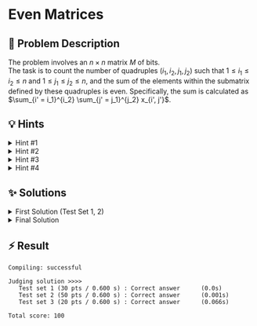 # Even Matrices

## 📝 Problem Description

The problem involves an $n \times n$ matrix $M$ of bits. <br />
The task is to count the number of quadruples $(i_1, i_2, j_1, j_2)$ such that $1 \leq i_1 \leq i_2 \leq n$ and $1 \leq j_1 \leq j_2 \leq n$, and the sum of the elements within the submatrix defined by these quadruples is even. Specifically, the sum is calculated as $\sum_{i' = i_1}^{i_2} \sum_{j' = j_1}^{j_2} x_{i', j'}$.

## 💡 Hints

<details><summary>Hint #1</summary>

I would strongly recommend to solve the **Even Pairs** problem first, as it will help you understand how to efficiently count pairs with even sums.  The key idea is very similar.

</details>

<details><summary>Hint #2</summary>

Consider how to efficiently compute the sum of elements within a submatrix defined by $(i_1, i_2, j_1, j_2)$. Can you precompute some values to avoid redundant calculations?
</details>

<details><summary>Hint #3</summary>

An integral matrix (also known as a prefix sum matrix) can be used to calculate the sum of any submatrix in $O(1)$ time. Think about how to construct such a matrix for this problem.
</details>

<details><summary>Hint #4</summary>

The sum of a submatrix is even if and only if an even number of its elements are $1$. Consider how the parity (evenness or oddness) of the sum affects the counting process. You can calculate the number of even and odd sums and use combinations to find the total count.

</details>

## ✨ Solutions

<details>

<summary> First Solution (Test Set 1, 2) </summary>

### Description
This initial approach uses a brute-force method to count all submatrices with an even sum. The core of this solution is to iterate through every possible submatrix, calculate the sum of its elements, and check if the sum is even.

To optimize the calculation of submatrix sums, we first compute an integral image (also known as a prefix sum matrix). The integral image allows us to find the sum of any rectangular submatrix in constant time, i.e., $O(1)$. The integral image $I$ is constructed such that each element $I[i][j]$ stores the sum of all elements in the rectangle from the origin $(0,0)$ to $(i,j)$.

The sum of a submatrix with corners at $(i_1, j_1)$ and $(i_2, j_2)$ can then be calculated using the formula:
`sum = I[i_2][j_2] - I[i_2][j_1-1] - I[i_1-1][j_2] + I[i_1-1][j_1-1]`

The time complexity of this solution is dominated by the four nested loops, resulting in an overall complexity of $O(n^4)$. The space complexity is $O(n^2)$ to store the integral image. This approach is feasible for small $n$ and passes the first two test sets.

### Code
```cpp
#include<iostream>
#include<vector>

int main() {
  std::ios_base::sync_with_stdio(false);
  
  int n_tests; std::cin >> n_tests;
  while(n_tests--) {
    int n; std::cin >> n;
    
    // Read in the matrix
    std::vector<std::vector<int>> M;
    for(int i = 0; i < n; i++) {
      std::vector<int> row;
      for(int j = 0; j < n; j++) {
        int x; std::cin >> x;
        row.push_back(x);
      }
      M.push_back(row);
    }

    // Calculate integral image
    std::vector<std::vector<int>> M_integral;
    for(int i = 0; i < n; i++) {
      std::vector<int> row;
      for(int j = 0; j < n; j++) {
        int x = M[i][j];
        
        if(i == 0 && j == 0) {
          row.push_back(x);
        } else if (i == 0) {
          row.push_back(row[j - 1] + x);
        } else if (j == 0) {
          row.push_back(M_integral[i - 1][j] + x);
        } else {
          row.push_back(M_integral[i - 1][j] + row[j-1] - M_integral[i - 1][j - 1] + x);
        }
      }
      M_integral.push_back(row);
    }
    
    // Add padding
    for(auto &row : M_integral) {
      *row.insert(row.begin(), 0);
    }
    M_integral.insert(M_integral.begin(), std::vector<int>(n+1, 0));
    
    // Calculate number of even pairs
    int n_even_pairs = 0;
    int sum;
    
    for(int i_1 = 1; i_1 < n + 1; i_1++) {
      for(int i_2 = i_1; i_2 < n + 1; i_2++) {
        for(int j_1 = 1; j_1 < n + 1; j_1++) {
          for(int j_2 = j_1; j_2 < n + 1; j_2++) {
            sum = M_integral[i_2][j_2] -
                  M_integral[i_2][j_1 - 1] -
                  M_integral[i_1 - 1][j_2] +
                  M_integral[i_1 - 1][j_1 - 1];
                  
            if(sum % 2 == 0) {
              n_even_pairs++;
            }
          }
        }
      }
    }
    
    std::cout << n_even_pairs << std::endl;
    
  }
}
```

</details>

<details><summary>Final Solution</summary>

The **core idea** behind this solution is very similar to the **Even Pairs** problem. Instead of a 1D array, we now work with a 2D grid (a matrix), and instead of subarrays, we count submatrices whose total sum is even. To generalize the approach, we simply iterate over all row pairs $(i_1, i_2)$ and reduce the matrix in-between these rows to a 1D array by summing up the columns between these rows. This allows us to apply the same combinatorial counting technique used in the 1D case.

---

We start by constructing a **prefix sum matrix** where each entry $S_{i,j}$ represents the sum of elements in the submatrix from the top-left corner $(1,1)$ to the position $(i,j)$. This matrix allows us to compute the sum of any submatrix in constant time.

To compute the sum of the submatrix defined by rows $i_1$ to $i_2$ and columns $j_1$ to $j_2$, we use:

$$
\text{Sum} = S_{i_2,j_2} - S_{i_1-1,j_2} - S_{i_2,j_1-1} + S_{i_1-1,j_1-1}
$$

But as in the 1D case, we don’t care about the exact sum, we only care whether it is **even or odd** and use combinatorial counting to find the number of even submatrices.

---

### Combinatorial Counting in 2D

We fix a pair of rows $(i_1, i_2)$ and collapse the matrix between these two rows into a temporary 1D array where each element represents the sum of the column slice between rows $i_1$ and $i_2$. <br />
**Note:** We do not actually have to do this, as the prefix sum matrix already allows us to compute the sum of any submatrix in constant time, but conceptually, we can think of it as a 1D array where each element is the sum of the column from row $i_1$ to row $i_2$.

$$
\begin{pmatrix}
x_{i_1,1} & x_{i_1,2} & \ldots & x_{i_1,n} \\
\vdots & \vdots & \ddots & \vdots \\
x_{i_2,1} & x_{i_2,2} & \ldots & x_{i_2,n}
\end{pmatrix} \rightarrow 
\begin{pmatrix}
\sum_{i=i_1}^{i_2} x_{i,1} & \sum_{i=i_1}^{i_2} x_{i,2} & \ldots & \sum_{i=i_1}^{i_2} x_{i,n}
\end{pmatrix}
$$

This reduces the 2D problem to the 1D **Even Pairs** problem. We then compute a running prefix sum of this array (only its parity matters), and count how many times the prefix sum is even or odd.

For each such prefix parity, we apply combinatorics:

- Even + Even = Even  
- Odd + Odd = Even

So we count how many prefix sums are even ($n_{\text{Even}}$) and odd ($n_{\text{Odd}}$), and compute the number of valid submatrices using:

$$
\frac{n_{\text{Even}}(n_{\text{Even}} - 1)}{2} + \frac{n_{\text{Odd}}(n_{\text{Odd}} - 1)}{2}
$$

---

### Final Algorithm

1. Construct the prefix sum matrix for the original input.
2. For each pair of rows $(i_1, i_2)$, apply the same approach as in the **Even Pairs** problem
3. Accumulate the result across all row pairs.

### Code

```c++
#include<iostream>
#include<vector>

int main() {
  std::ios_base::sync_with_stdio(false);
  
  int n_tests; std::cin >> n_tests;
  while(n_tests--) {
    // ===== READ INPUT =====
    int n; std::cin >> n;
    
    // Construct prefix matrix
    std::vector<std::vector<int>> prefix_matrix(n + 1, std::vector<int>(n + 1, 0));
    for(int i = 1; i <= n; i++) {
      for(int j = 1; j <= n; j++) {
        int x; std::cin >> x;
        prefix_matrix[i][j] = prefix_matrix[i - 1][j] + 
                              prefix_matrix[i][j - 1] - 
                              prefix_matrix[i - 1][j - 1] + x;
      }
    }
    
    // ===== SOLVE =====
    int total = 0;
    
    // Iterate over all possible row pairs
    for(int i_1 = 1; i_1 <= n; i_1++) {
      for(int i_2 = i_1; i_2 <= n; i_2++) {
        std::vector<int> col_prefix_parity(n + 1, 0);
        int prefix_sum = 0;
        int n_even = 1, n_odd = 0;  // prefix sum = 0 is considered even
        
        for(int j = 1; j <= n; j++) {
          // Compute the column sum for column j between rows i_1 and i_2
          int col_sum = prefix_matrix[i_2][j] - prefix_matrix[i_1 - 1][j] -
                        prefix_matrix[i_2][j - 1] + prefix_matrix[i_1 - 1][j - 1];
          
          prefix_sum += col_sum;
          
          if (prefix_sum % 2 == 0) {
            total += n_even;
            n_even++;
          } else {
            total += n_odd;
            n_odd++;
          }
        }
      }
    }
  
    std::cout << total << std::endl;
  }
}
```
</details>

## ⚡ Result

```plaintext
Compiling: successful

Judging solution >>>>
   Test set 1 (30 pts / 0.600 s) : Correct answer      (0.0s)
   Test set 2 (50 pts / 0.600 s) : Correct answer      (0.001s)
   Test set 3 (20 pts / 0.600 s) : Correct answer      (0.066s)

Total score: 100
```
